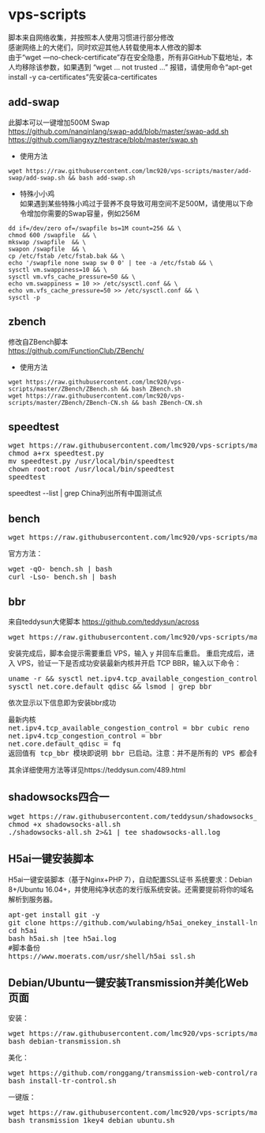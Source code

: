# vps-scripts
脚本来自网络收集，并按照本人使用习惯进行部分修改  
感谢网络上的大佬们，同时欢迎其他人转载使用本人修改的脚本  
由于“wget —no-check-certificate”存在安全隐患，所有非GitHub下载地址，本人均移除该参数，如果遇到 “wget … not trusted …” 报错，请使用命令“apt-get install -y ca-certificates”先安装ca-certificates
## add-swap  
此脚本可以一键增加500M Swap  
https://github.com/nanqinlang/swap-add/blob/master/swap-add.sh  
https://github.com/liangxyz/testrace/blob/master/swap.sh  
* 使用方法  
<pre><code>wget https://raw.githubusercontent.com/lmc920/vps-scripts/master/add-swap/add-swap.sh && bash add-swap.sh</pre></code>
* 特殊小小鸡  
如果遇到某些特殊小鸡过于营养不良导致可用空间不足500M，请使用以下命令增加你需要的Swap容量，例如256M
<pre><code>dd if=/dev/zero of=/swapfile bs=1M count=256 && \
chmod 600 /swapfile  && \
mkswap /swapfile  && \
swapon /swapfile  && \
cp /etc/fstab /etc/fstab.bak && \
echo '/swapfile none swap sw 0 0' | tee -a /etc/fstab && \
sysctl vm.swappiness=10 && \
sysctl vm.vfs_cache_pressure=50 && \
echo vm.swappiness = 10 >> /etc/sysctl.conf && \
echo vm.vfs_cache_pressure=50 >> /etc/sysctl.conf && \
sysctl -p</pre></code>
## zbench  
修改自ZBench脚本  
https://github.com/FunctionClub/ZBench/  
* 使用方法  
<pre><code>wget https://raw.githubusercontent.com/lmc920/vps-scripts/master/ZBench/ZBench.sh && bash ZBench.sh
wget https://raw.githubusercontent.com/lmc920/vps-scripts/master/ZBench/ZBench-CN.sh && bash ZBench-CN.sh</pre></code>
## speedtest
<pre>wget https://raw.githubusercontent.com/lmc920/vps-scripts/master/speedtest/speedtest.py
chmod a+rx speedtest.py
mv speedtest.py /usr/local/bin/speedtest
chown root:root /usr/local/bin/speedtest
speedtest</pre>
speedtest --list | grep China列出所有中国测试点
## bench 
<pre>wget https://raw.githubusercontent.com/lmc920/vps-scripts/master/bench/bench.sh && bash bench.sh</pre>
官方方法：
<pre>wget -qO- bench.sh | bash
curl -Lso- bench.sh | bash</pre>
## bbr
来自teddysun大佬脚本 https://github.com/teddysun/across 
<pre>wget https://raw.githubusercontent.com/lmc920/vps-scripts/master/bbr/bbr.sh && chmod +x bbr.sh && ./bbr.sh</pre>
安装完成后，脚本会提示需要重启 VPS，输入 y 并回车后重启。
重启完成后，进入 VPS，验证一下是否成功安装最新内核并开启 TCP BBR，输入以下命令：
<pre>uname -r && sysctl net.ipv4.tcp_available_congestion_control && sysctl net.ipv4.tcp_congestion_control
sysctl net.core.default_qdisc && lsmod | grep bbr</pre>
依次显示以下信息即为安装bbr成功
<pre>最新内核
net.ipv4.tcp_available_congestion_control = bbr cubic reno
net.ipv4.tcp_congestion_control = bbr
net.core.default_qdisc = fq
返回值有 tcp_bbr 模块即说明 bbr 已启动。注意：并不是所有的 VPS 都会有此返回值，若没有也属正常。</pre>
其余详细使用方法等详见https://teddysun.com/489.html
## shadowsocks四合一
<pre>wget https://raw.githubusercontent.com/teddysun/shadowsocks_install/master/shadowsocks-all.sh
chmod +x shadowsocks-all.sh
./shadowsocks-all.sh 2>&1 | tee shadowsocks-all.log</pre>
## H5ai一键安装脚本
H5ai一键安装脚本（基于Nginx+PHP 7），自动配置SSL证书 
系统要求：Debian 8+/Ubuntu 16.04+，并使用纯净状态的发行版系统安装。还需要提前将你的域名解析到服务器。 
<pre>apt-get install git -y
git clone https://github.com/wulabing/h5ai_onekey_install-lnp-.git h5ai
cd h5ai
bash h5ai.sh |tee h5ai.log
#脚本备份
https://www.moerats.com/usr/shell/h5ai_ssl.sh</pre>
## Debian/Ubuntu一键安装Transmission并美化Web页面
安装：
<pre>wget https://raw.githubusercontent.com/lmc920/vps-scripts/master/Transmission/debian-transmission.sh
bash debian-transmission.sh</pre>
美化：
<pre>wget https://github.com/ronggang/transmission-web-control/raw/master/release/install-tr-control.sh
bash install-tr-control.sh</pre>
一键版：
<pre>wget https://raw.githubusercontent.com/lmc920/vps-scripts/master/Transmission/transmission_1key4_debian_ubuntu.sh
bash transmission_1key4_debian_ubuntu.sh</pre>
